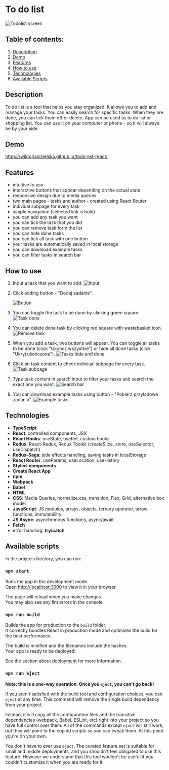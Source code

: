 # To do list

![Todolist screen](./images/screen.gif)

## Table of contents:
1. [Description](#description)
1. [Demo](#demo)
1. [Features](#features)
1. [How to use](#how-to-use)
1. [Technologies](#technologies)
1. [Available Scripts](#available-scripts)

## Description
To do list is a tool that helps you stay organized. It allows you to add and manage your tasks. You can easily search for specific tasks. When they are done, you can tick them off or delete. App can be used as to do list or shopping list. You can use it on your computer or phone - so it will always be by your side.

## Demo
https://wiktorianizielska.github.io/todo-list-react/

## Features
- intuitive to use
- interactive buttons that appear depending on the actual state
- responsive design due to media queries
- two main pages - tasks and author - created using React Router
- indiviual subpage for every task
- simple navigation (selected link is bold)
- you can add any task you want
- you can tick the task that you did
- you can remove task form the list
- you can hide done tasks
- you can tick all task with one button 
- your tasks are automatically saved in local storage
- you can download example tasks
- you can filter tasks in search bar


## How to use
1. Input a task that you want to add. 
![Input](./images/input.gif)
1. Click adding button - "Dodaj zadanie".

    ![Button](./images/addbutton.gif)
1. You can toggle the task to be done by clicking green square.
![Task done](./images/taskdone.gif)
1. You can delete done task by clicking red square with wastebasket icon.
![Remove task](./images/removetask.gif)
1. When you add a task, two buttons will appear. You can toggle all tasks to be done (click "Ukończ wszystkie") or hide all done tasks (click "Ukryj ukończone").
![Tasks hide and done](./images/alltasks.gif)
1. Click on task content to check indiviual subpage for every task.
![Task subpage](./images/tasksubpage.gif)
1. Type task content in search input to filter your tasks and search the exact one you want.
![Search bar](./images/searchbar.gif)
1. You can download example tasks using button - "Pobierz przyładowe zadania".
![Example tasks](./images/exampletasks.gif)


## Technologies
- **TypeScript**
- **React**: controlled components, JSX
- **React Hooks**: useState, useRef, custom hooks
- **Redux**: React-Redux, Redux Toolkit  (createSlice, store, useSelector, useDispatch)
- **Redux-Saga**: side effects handling, saving tasks in localStorage
- **React Router**: useParams, useLocation, useHistory
- **Styled-components**
- **Create React App**
- **npm**
- **Webpack**
- **Babel**
- **HTML**
- **CSS**: Media Queries, normalize.css, transition, Flex, Grid, alternative box model
- **JavaScript**: JS modules, arrays, objects, ternary operator, arrow functions, immutabililty
- **JS Async**: asynchronous functions, async/await
- **Fetch**
- error handling: **try/catch**



## Available scripts
In the project directory, you can run:

### `npm start`

Runs the app in the development mode.\
Open [http://localhost:3000](http://localhost:3000) to view it in your browser.

The page will reload when you make changes.\
You may also see any lint errors in the console.

### `npm run build`

Builds the app for production to the `build` folder.\
It correctly bundles React in production mode and optimizes the build for the best performance.

The build is minified and the filenames include the hashes.\
Your app is ready to be deployed!

See the section about [deployment](https://facebook.github.io/create-react-app/docs/deployment) for more information.

### `npm run eject`

**Note: this is a one-way operation. Once you `eject`, you can't go back!**

If you aren't satisfied with the build tool and configuration choices, you can `eject` at any time. This command will remove the single build dependency from your project.

Instead, it will copy all the configuration files and the transitive dependencies (webpack, Babel, ESLint, etc) right into your project so you have full control over them. All of the commands except `eject` will still work, but they will point to the copied scripts so you can tweak them. At this point you're on your own.

You don't have to ever use `eject`. The curated feature set is suitable for small and middle deployments, and you shouldn't feel obligated to use this feature. However we understand that this tool wouldn't be useful if you couldn't customize it when you are ready for it.


